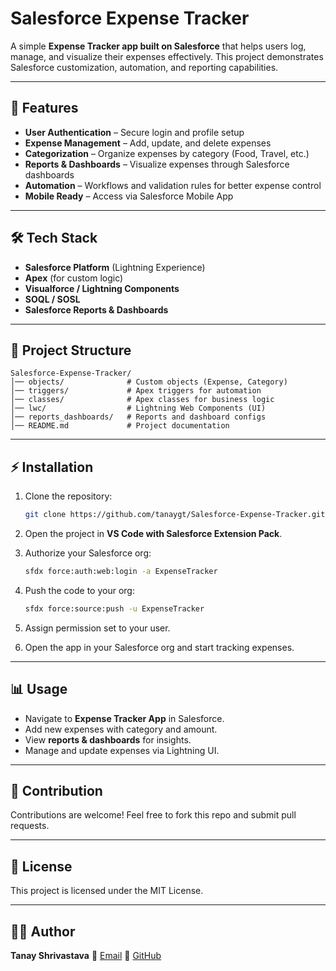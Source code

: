 # Salesforce Expense Tracker

A simple **Expense Tracker app built on Salesforce** that helps users log, manage, and visualize their expenses effectively. This project demonstrates Salesforce customization, automation, and reporting capabilities.

---

## 🚀 Features

* **User Authentication** – Secure login and profile setup
* **Expense Management** – Add, update, and delete expenses
* **Categorization** – Organize expenses by category (Food, Travel, etc.)
* **Reports & Dashboards** – Visualize expenses through Salesforce dashboards
* **Automation** – Workflows and validation rules for better expense control
* **Mobile Ready** – Access via Salesforce Mobile App

---

## 🛠️ Tech Stack

* **Salesforce Platform** (Lightning Experience)
* **Apex** (for custom logic)
* **Visualforce / Lightning Components**
* **SOQL / SOSL**
* **Salesforce Reports & Dashboards**

---

## 📂 Project Structure

```
Salesforce-Expense-Tracker/
│── objects/              # Custom objects (Expense, Category)
│── triggers/             # Apex triggers for automation
│── classes/              # Apex classes for business logic
│── lwc/                  # Lightning Web Components (UI)
│── reports_dashboards/   # Reports and dashboard configs
│── README.md             # Project documentation
```

---

## ⚡ Installation

1. Clone the repository:

   ```bash
   git clone https://github.com/tanaygt/Salesforce-Expense-Tracker.git
   ```
2. Open the project in **VS Code with Salesforce Extension Pack**.
3. Authorize your Salesforce org:

   ```bash
   sfdx force:auth:web:login -a ExpenseTracker
   ```
4. Push the code to your org:

   ```bash
   sfdx force:source:push -u ExpenseTracker
   ```
5. Assign permission set to your user.
6. Open the app in your Salesforce org and start tracking expenses.

---

## 📊 Usage

* Navigate to **Expense Tracker App** in Salesforce.
* Add new expenses with category and amount.
* View **reports & dashboards** for insights.
* Manage and update expenses via Lightning UI.

---

## 🤝 Contribution

Contributions are welcome! Feel free to fork this repo and submit pull requests.

---

## 📜 License

This project is licensed under the MIT License.

---

## 👨‍💻 Author

**Tanay Shrivastava**
📧 [Email](mailto:shrivastavatanay22@gmail.com)
🔗 [GitHub](https://github.com/tanaygt)
